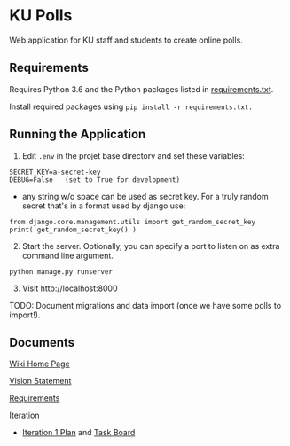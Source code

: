 # KU Polls

Web application for KU staff and students to create online polls.

## Requirements

Requires Python 3.6 and the Python packages listed in [requirements.txt](requirements.txt).

Install required packages using `pip install -r requirements.txt.`

## Running the Application

1. Edit `.env` in the projet base directory and set these variables:

```
SECRET_KEY=a-secret-key
DEBUG=False   (set to True for development)
```

  - any string w/o space can be used as secret key. For a truly random secret that's in a format used by django use:

```
from django.core.management.utils import get_random_secret_key
print( get_random_secret_key() )
```

2. Start the server. Optionally, you can specify a port to listen on as extra command line argument.

```
python manage.py runserver
```

3. Visit http://localhost:8000

TODO: Document migrations and data import (once we have some polls to import!).

## Documents

[Wiki Home Page](https://github.com/Bheem6005/ku-polls/wiki)

[Vision Statement](https://github.com/Bheem6005/ku-polls/wiki/Vision-Statement)

[Requirements](https://github.com/Bheem6005/ku-polls/wiki/Requirements)

Iteration

- [Iteration 1 Plan](https://github.com/Bheem6005/ku-polls/wiki/Iteration-1-Plan) and [Task Board](https://github.com/Bheem6005/ku-polls/projects/1)